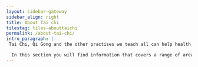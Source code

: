 ```yaml
---
layout: sidebar-gateway
sidebar_align: right
title: About Tai chi
tilestag: tiles-abouttaichi
permalink: /about-tai-chi/
intro_paragraph: |-
 Tai Chi, Qi Gong and the other practises we teach all can help health and wellbeing in many ways and you cannot get the benefit of them simply by by reading books because they are practical skills. They do however have a fascinating history. Some students, also find reading about the practises a helpful addition to regular practise that enriches their experience of these arts.

  In this section you will find information that covers a range of areas. We will be expanding this section so if there is something you think is missing then please contact us to let us know.
---
```


